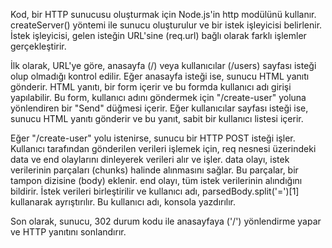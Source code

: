 Kod, bir HTTP sunucusu oluşturmak için Node.js'in http modülünü kullanır. createServer() yöntemi ile sunucu oluşturulur ve bir istek işleyicisi belirlenir. İstek işleyicisi, gelen isteğin URL'sine (req.url) bağlı olarak farklı işlemler gerçekleştirir.

İlk olarak, URL'ye göre, anasayfa (/) veya kullanıcılar (/users) sayfası isteği olup olmadığı kontrol edilir. Eğer anasayfa isteği ise, sunucu HTML yanıtı gönderir. HTML yanıtı, bir form içerir ve bu formda kullanıcı adı girişi yapılabilir. Bu form, kullanıcı adını göndermek için "/create-user" yoluna yönlendiren bir "Send" düğmesi içerir. Eğer kullanıcılar sayfası isteği ise, sunucu HTML yanıtı gönderir ve bu yanıt, sabit bir kullanıcı listesi içerir.

Eğer "/create-user" yolu istenirse, sunucu bir HTTP POST isteği işler. Kullanıcı tarafından gönderilen verileri işlemek için, req nesnesi üzerindeki data ve end olaylarını dinleyerek verileri alır ve işler. data olayı, istek verilerinin parçaları (chunks) halinde alınmasını sağlar. Bu parçalar, bir tampon dizisine (body) eklenir. end olayı, tüm istek verilerinin alındığını bildirir. İstek verileri birleştirilir ve kullanıcı adı, parsedBody.split('=')[1] kullanarak ayrıştırılır. Bu kullanıcı adı, konsola yazdırılır.

Son olarak, sunucu, 302 durum kodu ile anasayfaya ('/') yönlendirme yapar ve HTTP yanıtını sonlandırır.
